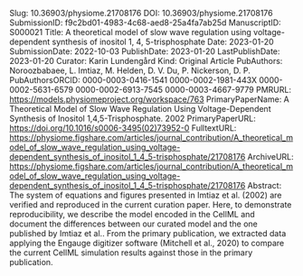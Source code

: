 Slug: 10.36903/physiome.21708176
DOI: 10.36903/physiome.21708176
SubmissionID: f9c2bd01-4983-4c68-aed8-25a4fa7ab25d
ManuscriptID: S000021
Title: A theoretical model of slow wave regulation using voltage-dependent synthesis of inositol 1, 4, 5-trisphosphate
Date: 2023-01-20
SubmissionDate: 2022-10-03
PublishDate: 2023-01-20
LastPublishDate: 2023-01-20
Curator: Karin Lundengård
Kind: Original Article
PubAuthors: Noroozbabaee, L.
    Imtiaz, M.
    Helden, D. V.
    Du, P.
    Nickerson, D. P.
PubAuthorsORCID: 0000-0003-0416-1541
    0000-0002-1981-443X
    0000-0002-5631-6579
    0000-0002-6913-7545
    0000-0003-4667-9779
PMRURL: https://models.physiomeproject.org/workspace/763
PrimaryPaperName: A Theoretical Model of Slow Wave Regulation Using Voltage-Dependent Synthesis of Inositol 1,4,5-Trisphosphate. 2002
PrimaryPaperURL: https://doi.org/10.1016/s0006-3495(02)73952-0
FulltextURL: https://physiome.figshare.com/articles/journal_contribution/A_theoretical_model_of_slow_wave_regulation_using_voltage-dependent_synthesis_of_inositol_1_4_5-trisphosphate/21708176
ArchiveURL: https://physiome.figshare.com/articles/journal_contribution/A_theoretical_model_of_slow_wave_regulation_using_voltage-dependent_synthesis_of_inositol_1_4_5-trisphosphate/21708176
Abstract: The system of equations and figures presented in Imtiaz et al. (2002) are verified and reproduced in the current curation paper. Here, to demonstrate reproducibility, we describe the model encoded in the CellML and document the differences between our curated model and the one published by Imtiaz et al.. From the primary publication, we extracted data applying the Engauge digitizer software (Mitchell et al., 2020) to compare the current CellML simulation results against those in the primary publication.

